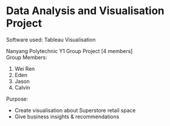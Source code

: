 # Data Analysis and Visualisation Project
Software used: Tableau Visualisation

Nanyang Polytechnic Y1 Group Project [4 members]
</br>
Group Members:
<ol>
  <li>Wei Ren</li>
  <li>Eden</li>
  <li>Jason</li>
  <li>Calvin</li>
</ol>

Purpose: 
<ul>
  <li>Create visualisation about Superstore retail space</li>
  <li>Give business insights & recommendations</li>
</ul>
</br>

